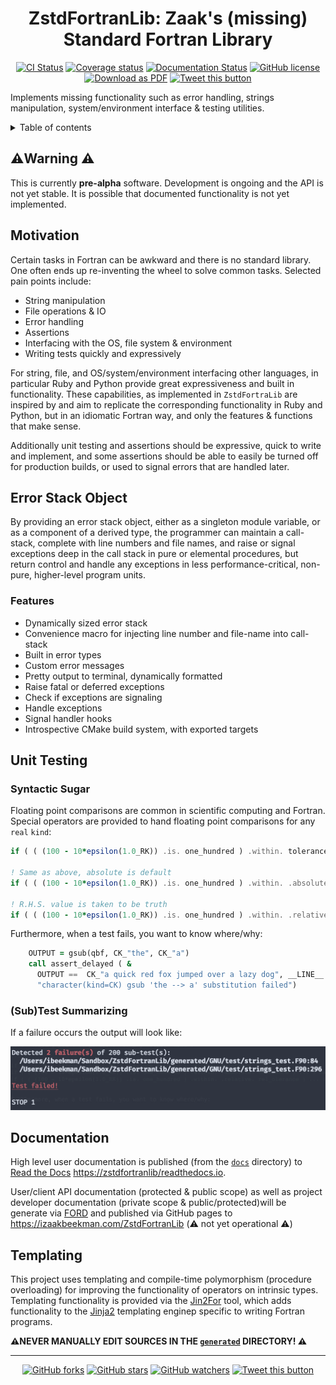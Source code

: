 <div align="center">

# ZstdFortranLib: Zaak's (missing) Standard Fortran Library

[![CI Status][GHA CI img]][GH Actions CI]
[![Coverage status][Test Coverage img]][Code Coverage]
[![Documentation Status][Docs img]][Documentation]
[![GitHub license][license img]][license]
[![Download as PDF][pdf img]][README.pdf]
[![Tweet this button][twitter img]][default tweet]

</div>

Implements missing functionality such as error handling, strings manipulation, system/environment interface &
testing utilities.

<details>
<summary>Table of contents</summary>

<!-- toc -->

- [:warning:Warning :warning:](#warningwarning-warning)
- [Motivation](#motivation)
- [Error Stack Object](#error-stack-object)
  * [Features](#features)
- [Unit Testing](#unit-testing)
  * [Syntactic Sugar](#syntactic-sugar)
  * [(Sub)Test Summarizing](#subtest-summarizing)
- [Documentation](#documentation)
- [Templating](#templating)

<!-- tocstop -->

</details>

## :warning:Warning :warning:

This is currently __pre-alpha__ software. Development is ongoing and the API is not yet stable.
It is possible that documented functionality is not yet implemented.

## Motivation

Certain tasks in Fortran can be awkward and there is no standard library.
One often ends up re-inventing the wheel to solve common tasks. Selected pain points include:

- String manipulation
- File operations & IO
- Error handling
- Assertions
- Interfacing with the OS, file system & environment
- Writing tests quickly and expressively

For string, file, and OS/system/environment interfacing other languages, in particular Ruby and Python
provide great expressiveness and built in functionality. These capabilities, as implemented in
`ZstdFortraLib` are inspired by and aim to replicate the corresponding functionality in Ruby and Python,
but in an idiomatic Fortran way, and only the features & functions that make sense.

Additionally unit testing and assertions should be expressive, quick to write and implement, and
some assertions should be able to easily be turned off for production builds, or used to signal errors
that are handled later.

## Error Stack Object

By providing an error stack object, either as a singleton module variable, or as a component of a derived type,
the programmer can maintain a call-stack, complete with line numbers and file names, and raise or signal
exceptions deep in the call stack in pure or elemental procedures, but return control and handle any
exceptions in less performance-critical, non-pure, higher-level program units.

### Features

- Dynamically sized error stack
- Convenience macro for injecting line number and file-name into call-stack
- Built in error types
- Custom error messages
- Pretty output to terminal, dynamically formatted
- Raise fatal or deferred exceptions
- Check if exceptions are signaling
- Handle exceptions
- Signal handler hooks
- Introspective CMake build system, with exported targets

## Unit Testing

### Syntactic Sugar

Floating point comparisons are common in scientific computing and Fortran. Special operators are provided to
hand floating point comparisons for any `real` `kind`:

``` fortran
if ( ( (100 - 10*epsilon(1.0_RK)) .is. one_hundred ) .within. tolerance ) ...

! Same as above, absolute is default
if ( ( (100 - 10*epsilon(1.0_RK)) .is. one_hundred ) .within. .absolute. tolerance ) ...

! R.H.S. value is taken to be truth
if ( ( (100 - 10*epsilon(1.0_RK)) .is. one_hundred ) .within. .relative. rel_olerance ) ...
```

Furthermore, when a test fails, you want to know where/why:

``` fortran
    OUTPUT = gsub(qbf, CK_"the", CK_"a")
    call assert_delayed ( &
      OUTPUT ==  CK_"a quick red fox jumped over a lazy dog", __LINE__ , &
      "character(kind=CK) gsub 'the --> a' substitution failed")
```

### (Sub)Test Summarizing

If a failure occurs the output will look like:

![Failed test](./docs/img/test-fail.png)

## Documentation

High level user documentation is published (from the [`docs`](./docs) directory) to
[Read the Docs](https://zstdfortranlib/readthedocs.io) <https://zstdfortranlib/readthedocs.io>.

User/client API documentation (protected & public scope) as well as project developer documentation
(private scope & public/protected)will be generate via [FORD] and published
via GitHub pages to https://izaakbeekman.com/ZstdFortranLib (:warning: not yet operational :warning:)

## Templating

This project uses templating and compile-time polymorphism (procedure overloading) for
improving the functionality of operators on intrinsic types. Templating functionality is
provided via the [Jin2For] tool, which adds functionality to the [Jinja2] templating enginep
specific to writing Fortran programs.

__:warning:NEVER MANUALLY EDIT SOURCES IN THE [`generated`] DIRECTORY! :warning:__


---

<div align="center">

[![GitHub forks](https://img.shields.io/github/forks/zbeekman/ZstdFortranLib.svg?style=social&label=Fork)](https://github.com/zbeekman/ZstdFortranLib/fork)
[![GitHub stars](https://img.shields.io/github/stars/zbeekman/ZstdFortranLib.svg?style=social&label=Star)](https://github.com/zbeekman/ZstdFortranLib)
[![GitHub watchers](https://img.shields.io/github/watchers/zbeekman/ZstdFortranLib.svg?style=social&label=Watch)](https://github.com/zbeekman/ZstdFortranLib)
[![Tweet this button][twitter img]][default tweet]

</div>

[GHA CI img]: https://github.com/zbeekman/ZstdFortranLib/workflows/CI/badge.svg "CI build status badge"
[GH Actions CI]: https://github.com/zbeekman/ZstdFortranLib/actions "GH Actions CI"
[Test Coverage img]: https://codecov.io/gh/zbeekman/ZstdFortranLib/branch/master/graph/badge.svg "Codecov badge"
[Code Coverage]: https://codecov.io/gh/zbeekman/ZstdFortranLib/branch/develop "Code Coverage"
[Docs img]: https://readthedocs.org/projects/zstdfortranlib/badge/?version=latest "RTD badge"
[Documentation]: https://zstdfortranlib.readthedocs.io/en/latest/?badge=latest "High level documentation"
[license img]: https://img.shields.io/badge/license-MIT-blue.svg "MIT License badge"
[license]: ./LICENSE "ZstdFortranLib License (MIT)"
[pdf img]: https://img.shields.io/badge/PDF-README.md-6C2DC7.svg "Download this readme as a PDF"
[README.pdf]: https://md2pdf.herokuapp.com/zbeekman/ZstdFortranLib/blob/master/README.pdf "PDF of this README"
[twitter img]: https://img.shields.io/twitter/url/http/shields.io.svg?style=social
[default tweet]: https://twitter.com/intent/tweet?hashtags=Fortran&related=zbeekman,gnutools,DegenerateConic,jeffdotscience,realmilancurcic,ljdursi,sci_vision&text=Checkout%20ZstdFortranLib,%20the%20missing%20Fortran%20Standard%20Library:%20Error,%20string,%20file%20and%20testing%20classes,%20syntactic%20sugar%20and%20more!&url=https%3A//github.com/zbeekman/ZstdFortranLibrary&via=zbeekman

[FORD]: https://github.com/Fortran-FOSS-Programmers/ford
[`generated`]: ./generated
[Jin2For]: https://gitlab.com/fverdugo/jin2for
[Jinja2]: https://jinja.palletsprojects.com/en/2.10.x/
